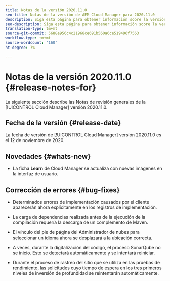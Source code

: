 ```yaml
---
title: Notas de la versión 2020.11.0
seo-title: Notas de la versión de AEM Cloud Manager para 2020.11.0
description: Siga esta página para obtener información sobre la versión 2020.11.0 de Cloud Manager
seo-description: Siga esta página para obtener información sobre la versión 2020.11.0 de AEM Cloud Manager
translation-type: tm+mt
source-git-commit: 5688e956c4c21968ce691b560a6ce519496f7563
workflow-type: tm+mt
source-wordcount: '160'
ht-degree: 7%

---
```


# Notas de la versión 2020.11.0 {#release-notes-for}

La siguiente sección describe las Notas de revisión generales de la [!UICONTROL Cloud Manager] versión 2020.11.0.

## Fecha de la versión {#release-date}

La fecha de versión de [!UICONTROL Cloud Manager] versión 2020.11.0 es el 12 de noviembre de 2020.

## Novedades {#whats-new}

* La ficha **Learn** de Cloud Manager se actualiza con nuevas imágenes en la interfaz de usuario.

## Corrección de errores {#bug-fixes}

* Determinados errores de implementación causados por el cliente aparecerán ahora explícitamente en los registros de implementación.

* La carga de dependencias realizada antes de la ejecución de la compilación requería la descarga de un complemento de Maven.

* El vínculo del pie de página del Administrador de nubes para seleccionar un idioma ahora se desplazará a la ubicación correcta.

* A veces, durante la digitalización del código, el proceso SonarQube no se inicio. Esto se detectará automáticamente y se intentará reiniciar.

* Durante el proceso de rastreo del sitio que se utiliza en las pruebas de rendimiento, las solicitudes cuyo tiempo de espera en los tres primeros niveles de inversión de profundidad se reintentarán automáticamente.